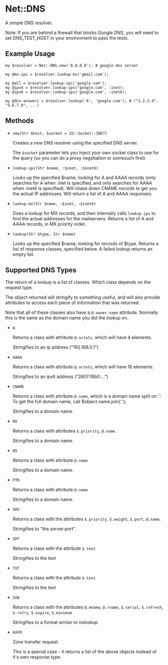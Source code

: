 Net::DNS
========

A simple DNS resolver.

Note: If you are behind a firewall that blocks Google DNS, you will need to set
DNS_TEST_HOST in your environment to pass the tests.

## Example Usage ##

    my $resolver = Net::DNS.new('8.8.8.8'); # google dns server

    my @mx-ips = $resolver.lookup-mx('gmail.com');

    my @all = $resolver.lookup-ips('google.com');
    my @ipv4 = $resolver.lookup-ips('google.com', :inet);
    my @ipv6 = $resolver.lookup-ips('google.com', :inet6);

    my @dns-answers = $resolver.lookup('A', 'google.com'); # ("1.2.3.4", "5.6.7.8", ...)

## Methods ##

 -  `new(Str $host, $socket = IO::Socket::INET)`
    
    Creates a new DNS resolver using the specified DNS server.

    The `$socket` parameter lets you inject your own socket class to use for the
    query (so you can do a proxy negotiation or somesuch first).

 -  `lookup-ips(Str $name, :$inet, :$inet6)`

    Looks up the specified $name, looking for A and AAAA records (only searches
    for A when :inet is specified, and only searches for AAAA when :inet6 is
    specified). Will chase down CNAME records to get you the actual IP
    addresses. Will return a list of A and AAAA responses.

 -  `lookup-mx(Str $name, :$inet, :$inet6)`

    Does a lookup for MX records, and then internally calls `lookup-ips` to
    find the actual addresses for the mailservers. Returns a list of A and AAAA
    records, in MX priority order.

 -  `lookup(Str $type, Str $name)`

    Looks up the specified $name, looking for records of $type. Returns a list of
    response classes, specified below. A failed lookup returns an empty list.

## Supported DNS Types ##

The return of a lookup is a list of classes. Which class depends on the request
type.

The object returned will stringify to something useful, and will also provide
attributes to access each piece of information that was returned.

Note that all of these classes also have a `@.owner-name` attribute. Normally this
is the same as the domain name you did the lookup on.

 -  `A`

    Returns a class with attribute `@.octets`, which will have 4 elements.

    Stringifies to an ip address ("192.168.0.1")

 -  `AAAA`

    Returns a class with attribute `@.octets`, which will have 16 elements.

    Stringifies to an ipv6 address ("2607:f8b0:…")

 -  `CNAME`

    Returns a class with attribute `@.name`, which is a domain name split on '.'.
    To get the full domain name, call $object.name.join('.');

    Stringifies to a domain name.

 -  `MX`

    Returns a class with attributes `$.priority`, `@.name`.

    Stringifies to a domain name.

 -  `NS`

    Returns a class with attribute `@.name`

    Stringifies to a domain name.

 -  `PTR`

    Returns a class with attribute `@.name`

    Stringifies to a domain name.

 -  `SRV`

    Returns a class with the attributes `$.priority`, `$.weight`, `$.port`, `@.name`.

    Stringifies to "the.server:port".

 -  `SPF`

    Returns a class with the attribute `$.text`

    Stringifies to the text

 -  `TXT`

    Returns a class with the attribute `$.text`

    Stringifies to the text

 -  `SOA`

    Returns a class with the attributes `@.mname`, `@.rname`, `$.serial`, `$.refresh`,
    `$.retry`, `$.expire`, `$.minimum`

    Stringifies to a format similar to nslookup

 -  `AXFR`

    Zone transfer request.

    This is a special case - it returns a list of the above objects instead of it's
    own response type.
